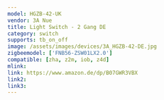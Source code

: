 ```yaml
---
model: HGZB-42-UK
vendor: 3A Nue 
title: Light Switch - 2 Gang DE
category: switch
supports: tb_on_off
image: /assets/images/devices/3A_HGZB-42-DE.jpg
zigbeemodel: ['FNB56-ZSW01LX2.0']
compatible: [zha, z2m, iob, z4d]
mlink: 
link: https://www.amazon.de/dp/B07GWR3VBX
link2: 
link3: 
---
```


